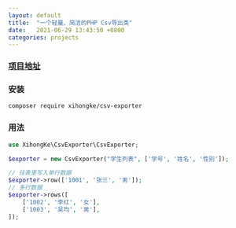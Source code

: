 ```yaml
---
layout: default
title:  "一个轻量、简洁的PHP Csv导出类"
date:   2021-06-29 13:43:50 +0800
categories: projects
---
```

### [项目地址](https://github.com/XihongKe/CsvExporter)
### 安装
```bash
composer require xihongke/csv-exporter
```
### 用法
```php
use XihongKe\CsvExporter\CsvExporter;

$exporter = new CsvExporter("学生列表", ['学号', '姓名', '性别']);

// 往表里写入单行数据
$exporter->row(['1001', '张三', '男']);
// 多行数据
$exporter->rows([
    ['1002', '李红', '女'],
    ['1003', '吴均', '男'],
]);
```
